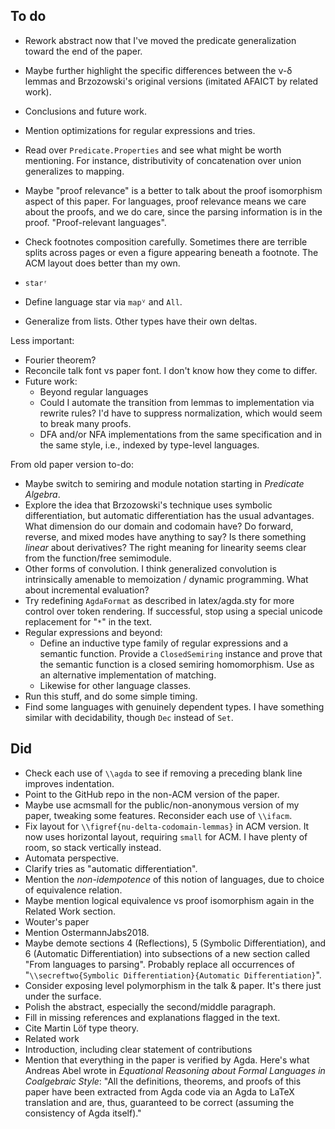 ## To do

*   Rework abstract now that I've moved the predicate generalization toward the end of the paper.
*   Maybe further highlight the specific differences between the ν-δ lemmas and Brzozowski's original versions (imitated AFAICT by related work).
*   Conclusions and future work.
*   Mention optimizations for regular expressions and tries.
*   Read over `Predicate.Properties` and see what might be worth mentioning.
    For instance, distributivity of concatenation over union generalizes to mapping.

*   Maybe "proof relevance" is a better to talk about the proof isomorphism aspect of this paper.
    For languages, proof relevance means we care about the proofs, and we do care, since the parsing information is in the proof.
    "Proof-relevant languages".
*   Check footnotes composition carefully.
    Sometimes there are terrible splits across pages or even a figure appearing beneath a footnote.
    The ACM layout does better than my own.
*   `starʳ`
*   Define language star via `mapⱽ` and `All`.
*   Generalize from lists.
    Other types have their own deltas.

Less important:

*   Fourier theorem?
*   Reconcile talk font vs paper font.
    I don't know how they come to differ.
*   Future work:
    *   Beyond regular languages
    *   Could I automate the transition from lemmas to implementation via rewrite rules?
        I'd have to suppress normalization, which would seem to break many proofs.
    *   DFA and/or NFA implementations from the same specification and in the same style, i.e., indexed by type-level languages.

From old paper version to-do:

*   Maybe switch to semiring and module notation starting in *Predicate Algebra*.
*   Explore the idea that Brzozowski's technique uses symbolic differentiation, but automatic differentiation has the usual advantages.
    What dimension do our domain and codomain have?
    Do forward, reverse, and mixed modes have anything to say?
    Is there something *linear* about derivatives?
    The right meaning for linearity seems clear from the function/free semimodule.
*   Other forms of convolution.
    I think generalized convolution is intrinsically amenable to memoization / dynamic programming.
    What about incremental evaluation?
*   Try redefining `AgdaFormat` as described in latex/agda.sty for more control over token rendering.
    If successful, stop using a special unicode replacement for "`*`" in the text.
*   Regular expressions and beyond:
    *   Define an inductive type family of regular expressions and a semantic function.
        Provide a `ClosedSemiring` instance and prove that the semantic function is a closed semiring homomorphism.
        Use as an alternative implementation of matching.
    *   Likewise for other language classes.
*   Run this stuff, and do some simple timing.
*   Find some languages with genuinely dependent types.
    I have something similar with decidability, though `Dec` instead of `Set`.

## Did

*   Check each use of `\\agda` to see if removing a preceding blank line improves indentation.
*   Point to the GitHub repo in the non-ACM version of the paper.
*   Maybe use acmsmall for the public/non-anonymous version of my paper, tweaking some features.
    Reconsider each use of `\\ifacm`.
*   Fix layout for `\\figref{nu-delta-codomain-lemmas}` in ACM version.
    It now uses horizontal layout, requiring `small` for ACM.
    I have plenty of room, so stack vertically instead.
*   Automata perspective.
*   Clarify tries as "automatic differentiation".
*   Mention the *non-idempotence* of this notion of languages, due to choice of equivalence relation.
*   Maybe mention logical equivalence vs proof isomorphism again in the Related Work section.
*   Wouter's paper
*   Mention OstermannJabs2018.
*   Maybe demote sections 4 (Reflections), 5 (Symbolic Differentiation), and 6 (Automatic Differentiation) into subsections of a new section called "From languages to parsing".
   Probably replace all occurrences of "`\\secreftwo{Symbolic Differentiation}{Automatic Differentiation}`".
*   Consider exposing level polymorphism in the talk & paper.
    It's there just under the surface.
*   Polish the abstract, especially the second/middle paragraph.
*   Fill in missing references and explanations flagged in the text.
*   Cite Martin Löf type theory.
*   Related work
*   Introduction, including clear statement of contributions
*   Mention that everything in the paper is verified by Agda.
    Here's what Andreas Abel wrote in *Equational Reasoning about Formal Languages in Coalgebraic Style*:
    "All the definitions, theorems, and proofs of this paper have been extracted from Agda code via an Agda to LaTeX translation and are, thus, guaranteed to be correct (assuming the consistency of Agda itself)."
